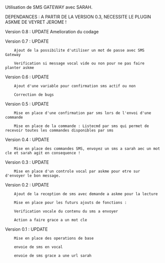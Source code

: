 Utilisation de SMS GATEWAY avec SARAH.

DEPENDANCES : A PARTIR DE LA VERSION 0.3, NECESSITE LE PLUGIN ASKME DE VEYRET JEROME !

Version 0.8 : UPDATE
		Amelioration du codage

Version 0.7 : UPDATE

		Ajout de la possibilite d'utiliser un mot de passe avec SMS Gateway

		Verification si message vocal vide ou non pour ne pas faire planter askme

Version 0.6 : UPDATE

		Ajout d'une variable pour confirmation sms actif ou non
		
		Correction de bugs
		
Version 0.5 : UPDATE

		Mise en place d'une confirmation par sms lors de l'envoi d'une commande
		
		Mise en place de la commande : Listecmd par sms qui permet de recevoir toutes les commandes disponibles par sms

Version 0.4 : UPDATE

		Mise en place des commandes SMS, envoyez un sms a sarah aec un mot cle et sarah agit en consequence !

Version 0.3 : UPDATE

		Mise en place d'un controle vocal par askme pour etre sur d'envoyer le bon message.

Version 0.2 : UPDATE

		Ajout de la reception de sms avec demande a askme pour la lecture
		
		Mise en place pour les futurs ajouts de fonctions :
		
		Verification vocale du contenu du sms a envoyer
		
		Action a faire grace a un mot cle
		

Version 0.1 : UPDATE

		Mise en place des operations de base

		envoie de sms en vocal
		
		envoie de sms grace a une url sarah
